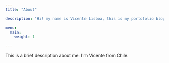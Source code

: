 ```yaml
---
title: "About"

description: "Hi! my name is Vicente Lisboa, this is my portofolio blog"

menu:
  main:
    weight: 1

---
```

This is a brief description about me: I´m Vicente from Chile.



